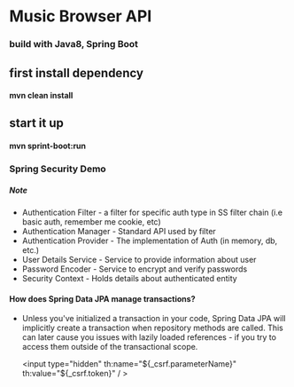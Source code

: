 # Music Browser API
### build with Java8, Spring Boot

## first install dependency
  #### mvn clean install

## start it up
  #### mvn sprint-boot:run

### Spring Security Demo

##### Note
- Authentication Filter - a filter for specific auth type in SS filter chain (i.e basic auth, remember me cookie, etc)
- Authentication Manager - Standard API used by filter
- Authentication Provider - The implementation of Auth (in memory, db, etc.)
- User Details Service - Service to provide information about user
- Password Encoder - Service to encrypt and verify passwords
- Security Context - Holds details about authenticated entity

#### How does Spring Data JPA manage transactions?
- Unless you've initialized a transaction in your code, Spring Data JPA will implicitly create a transaction when repository methods are called. This can later cause you issues with lazily loaded references - if you try to access them outside of the transactional scope.


  <input type="hidden" th:name="${_csrf.parameterName}" th:value="${_csrf.token}" / >
